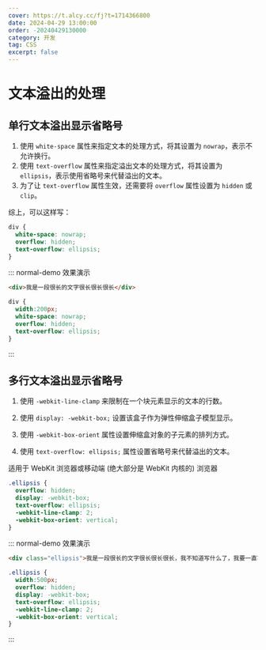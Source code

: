 ```yaml
---
cover: https://t.alcy.cc/fj?t=1714366800
date: 2024-04-29 13:00:00
order: -20240429130000
category: 开发
tag: CSS
excerpt: false
---
```


# 文本溢出的处理

## 单行文本溢出显示省略号

1. 使用 `white-space` 属性来指定文本的处理方式，将其设置为 `nowrap`，表示不允许换行。
2. 使用 `text-overflow` 属性来指定溢出文本的处理方式，将其设置为 `ellipsis`，表示使用省略号来代替溢出的文本。
3. 为了让 `text-overflow` 属性生效，还需要将 `overflow` 属性设置为 `hidden` 或 `clip`。

综上，可以这样写：

```css
div {
  white-space: nowrap;
  overflow: hidden;
  text-overflow: ellipsis;
}
```

::: normal-demo 效果演示

```html
<div>我是一段很长的文字很长很长很长</div>
```

```css
div {
  width:200px;
  white-space: nowrap;
  overflow: hidden;
  text-overflow: ellipsis;
}
```

:::

## 多行文本溢出显示省略号

1. 使用 `-webkit-line-clamp` 来限制在一个块元素显示的文本的行数。

2. 使用 `display: -webkit-box;` 设置该盒子作为弹性伸缩盒子模型显示。

3. 使用 `-webkit-box-orient` 属性设置伸缩盒对象的子元素的排列方式。

4. 使用 `text-overflow: ellipsis;` 属性设置省略号来代替溢出的文本。

适用于 WebKit 浏览器或移动端 (绝大部分是 WebKit 内核的) 浏览器

```css
.ellipsis {
  overflow: hidden;
  display: -webkit-box;
  text-overflow: ellipsis;
  -webkit-line-clamp: 2;
  -webkit-box-orient: vertical;
}
```

::: normal-demo 效果演示

```html
<div class="ellipsis">我是一段很长的文字很长很长很长，我不知道写什么了，我要一直写，一直写，一直写，让它变得超级长，超级长，超级长，超级长。</div>
```

```css
.ellipsis {
  width:500px;
  overflow: hidden;
  display: -webkit-box;
  text-overflow: ellipsis;
  -webkit-line-clamp: 2;
  -webkit-box-orient: vertical;
}
```

:::

